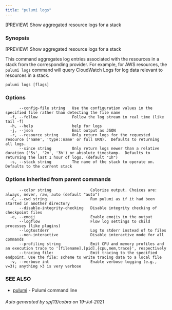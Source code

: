 ```yaml
---
title: "pulumi logs"
---
```




[PREVIEW] Show aggregated resource logs for a stack

### Synopsis

[PREVIEW] Show aggregated resource logs for a stack

This command aggregates log entries associated with the resources in a stack from the corresponding
provider. For example, for AWS resources, the `pulumi logs` command will query
CloudWatch Logs for log data relevant to resources in a stack.


```
pulumi logs [flags]
```

### Options

```
      --config-file string   Use the configuration values in the specified file rather than detecting the file name
  -f, --follow               Follow the log stream in real time (like tail -f)
  -h, --help                 help for logs
  -j, --json                 Emit output as JSON
  -r, --resource string      Only return logs for the requested resource ('name', 'type::name' or full URN).  Defaults to returning all logs.
      --since string         Only return logs newer than a relative duration ('5s', '2m', '3h') or absolute timestamp.  Defaults to returning the last 1 hour of logs. (default "1h")
  -s, --stack string         The name of the stack to operate on. Defaults to the current stack
```

### Options inherited from parent commands

```
      --color string                 Colorize output. Choices are: always, never, raw, auto (default "auto")
  -C, --cwd string                   Run pulumi as if it had been started in another directory
      --disable-integrity-checking   Disable integrity checking of checkpoint files
  -e, --emoji                        Enable emojis in the output
      --logflow                      Flow log settings to child processes (like plugins)
      --logtostderr                  Log to stderr instead of to files
      --non-interactive              Disable interactive mode for all commands
      --profiling string             Emit CPU and memory profiles and an execution trace to '[filename].[pid].{cpu,mem,trace}', respectively
      --tracing file:                Emit tracing to the specified endpoint. Use the file: scheme to write tracing data to a local file
  -v, --verbose int                  Enable verbose logging (e.g., v=3); anything >3 is very verbose
```

### SEE ALSO

* [pulumi](/docs/reference/cli/pulumi/)	 - Pulumi command line

###### Auto generated by spf13/cobra on 19-Jul-2021
